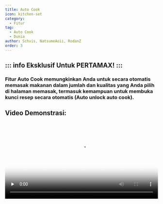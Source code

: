 ```yaml
---
title: Auto Cook
icon: kitchen-set
category:
  - Fitur
tag:
  - Auto Cook
  - Dunia
author: Schvis, NatsumeAoii, RodanZ
order: 3
---
```

::: info Eksklusif Untuk PERTAMAX!
:::
---
### Fitur Auto Cook memungkinkan Anda untuk secara otomatis memasak makanan dalam jumlah dan kualitas yang Anda pilih di halaman memasak, termasuk kemampuan untuk membuka kunci resep secara otomatis (Auto unlock auto cook).

## Video Demonstrasi:

<video controls preload="none" width="100%" poster="https://nextcloud.atruicardona.xyz/s/s7cSiMAtmdLZAqx/preview"><source src="https://nextcloud.atruicardona.xyz/s/s7cSiMAtmdLZAqx/download" type="video/mp4"></video>